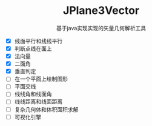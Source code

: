 <h1 align="center">JPlane3Vector</h1>

<div align="center">基于java实现实现的矢量几何解析工具</div>

- [X] 线面平行和线线平行
- [X] 判断点线在面上
- [X] 法向量
- [X] 二面角
- [X] 垂直判定
- [ ] 在一个平面上绘制图形
- [ ] 平面交线
- [ ] 线线角和线面角
- [ ] 线线距离和线面距离
- [ ] 复杂几何体和体积面积求解
- [ ] 可视化引擎
